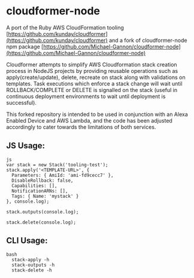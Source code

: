 # cloudformer-node

A port of the Ruby AWS CloudFormation tooling [https://github.com/kunday/cloudformer](https://github.com/kunday/cloudformer) and a fork of cloudformer-node npm package [https://github.com/Michael-Gannon/cloudformer-node](https://github.com/Michael-Gannon/cloudformer-node)

Cloudformer attempts to simplify AWS Cloudformation stack creation process in NodeJS projects by providing reusable operations such as apply(create/update), delete, recreate on stack along with validations on templates. Task executions which enforce a stack change will wait until ROLLBACK/COMPLETE or DELETE is signalled on the stack (useful in continuous deployment environments to wait until deployment is successful).

This forked repository is intended to be used in conjunction with an Alexa Enabled Device and AWS Lambda, and the code has been adjusted accordingly to cater towards the limitations of both services.

## JS Usage:

```
js
var stack = new Stack('tooling-test');
stack.apply('<TEMPLATE-URL>', {
  Parameters: { AmiId: 'ami-fd9cecc7' },
  DisableRollback: false,
  Capabilities: [],
  NotificationARNs: [],
  Tags: { Name: 'mystack' }
}, console.log);

stack.outputs(console.log);

stack.delete(console.log);
```

## CLI Usage:
```
bash
  stack-apply -h
  stack-outputs -h
  stack-delete -h
```
